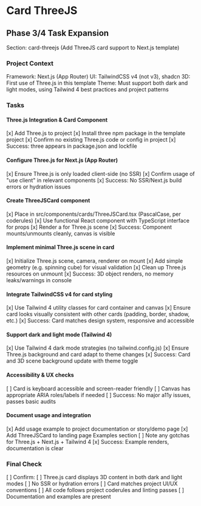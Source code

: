 # Card ThreeJS

## Phase 3/4 Task Expansion
Section: card-threejs (Add ThreeJS card support to Next.js template)

### Project Context
Framework: Next.js (App Router)
UI: TailwindCSS v4 (not v3), shadcn
3D: First use of Three.js in this template
Theme: Must support both dark and light modes, using Tailwind 4 best practices and project patterns

### Tasks
#### Three.js Integration & Card Component
[x] Add Three.js to project
[x] Install three npm package in the template project
[x] Confirm no existing Three.js code or config in project
[x] Success: three appears in package.json and lockfile

#### Configure Three.js for Next.js (App Router)
[x] Ensure Three.js is only loaded client-side (no SSR)
[x] Confirm usage of "use client" in relevant components
[x] Success: No SSR/Next.js build errors or hydration issues

#### Create ThreeJSCard component
[x] Place in src/components/cards/ThreeJSCard.tsx (PascalCase, per coderules)
[x] Use functional React component with TypeScript interface for props
[x] Render a <canvas> for Three.js scene
[x] Success: Component mounts/unmounts cleanly, canvas is visible

#### Implement minimal Three.js scene in card
[x] Initialize Three.js scene, camera, renderer on mount
[x] Add simple geometry (e.g. spinning cube) for visual validation
[x] Clean up Three.js resources on unmount
[x] Success: 3D object renders, no memory leaks/warnings in console

#### Integrate TailwindCSS v4 for card styling
[x] Use Tailwind 4 utility classes for card container and canvas
[x] Ensure card looks visually consistent with other cards (padding, border, shadow, etc.)
[x] Success: Card matches design system, responsive and accessible

#### Support dark and light mode (Tailwind 4)
[x] Use Tailwind 4 dark mode strategies (no tailwind.config.js)
[x] Ensure Three.js background and card adapt to theme changes
[x] Success: Card and 3D scene background update with theme toggle

#### Accessibility & UX checks
[ ] Card is keyboard accessible and screen-reader friendly
[ ] Canvas has appropriate ARIA roles/labels if needed
[ ] Success: No major a11y issues, passes basic audits

#### Document usage and integration
[x] Add usage example to project documentation or story/demo page
[x] Add ThreeJSCard to landing page Examples section
[ ] Note any gotchas for Three.js + Next.js + Tailwind 4
[x] Success: Example renders, documentation is clear

### Final Check
[ ] Confirm:
[ ] Three.js card displays 3D content in both dark and light modes
[ ] No SSR or hydration errors
[ ] Card matches project UI/UX conventions
[ ] All code follows project coderules and linting passes
[ ] Documentation and examples are present